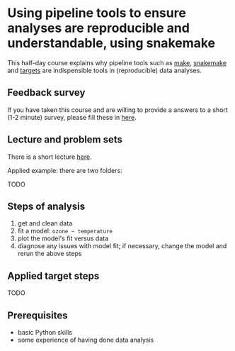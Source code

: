 # Using pipeline tools to ensure analyses are reproducible and understandable, using snakemake

This half-day course explains why pipeline tools such as [make](https://www.gnu.org/software/make/), [snakemake](https://snakemake.readthedocs.io/en/stable/tutorial/short.html) and [targets](https://books.ropensci.org/targets/) are indispensible tools in (reproducible) data analyses.

## Feedback survey
If you have taken this course and are willing to provide a answers to a short (1-2 minute) survey, please fill these in [here](https://forms.gle/SAYMoqX6AmQBLrwNA).

## Lecture and problem sets
There is a short lecture [here](presentations/pipeline_tools.html).

Applied example: there are two folders:

TODO

## Steps of analysis

1. get and clean data
2. fit a model: `ozone ~ temperature`
3. plot the model's fit versus data
4. diagnose any issues with model fit; if necessary, change the model and rerun the above steps

## Applied target steps

TODO

## Prerequisites

- basic Python skills
- some experience of having done data analysis
